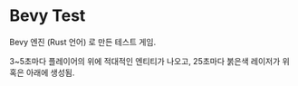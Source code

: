 # Bevy Test

Bevy 엔진 (Rust 언어) 로 만든 테스트 게임.

3~5초마다 플레이어의 위에 적대적인 엔티티가 나오고, 25초마다 붉은색 레이저가 위 혹은 아래에 생성됨.
